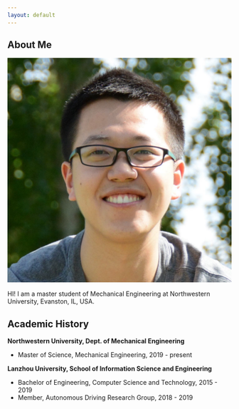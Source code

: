 ```yaml
---
layout: default
---
```


## About Me

<img class="profile-picture" src="msun_small.jpg">

HI! I am a master student of Mechanical Engineering at Northwestern University, Evanston, IL, USA.

## Academic History

**Northwestern University, Dept. of Mechanical Engineering**

 - Master of Science, Mechanical Engineering, 2019 - present

**Lanzhou University, School of Information Science and Engineering**

 - Bachelor of Engineering, Computer Science and Technology, 2015 - 2019
 - Member, Autonomous Driving Research Group, 2018 - 2019
